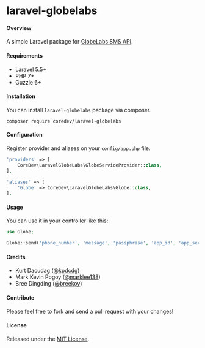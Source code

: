 # laravel-globelabs

#### Overview

A simple Laravel package for [GlobeLabs SMS API](http://www.globelabs.com.ph/#!/developer/api/sms).



#### Requirements

- Laravel 5.5+
- PHP 7+
- Guzzle 6+



#### Installation

You can install `laravel-globelabs` package via composer.

```
composer require coredev/laravel-globelabs
```



#### Configuration

Register provider and aliases on your `config/app.php` file.

```php
'providers' => [
    CoreDev\LaravelGlobeLabs\GlobeServiceProvider::class,
],

'aliases' => [
    'Globe' => CoreDev\LaravelGlobeLabs\Globe::class,
],
```



#### Usage

You can use it in your controller like this: 

```php
use Globe;

Globe::send('phone_number', 'message', 'passphrase', 'app_id', 'app_secret', 'short_code');
```



#### Credits

- Kurt Dacudag ([@kpdcdg](https://github.com/kpdcdg))
- Mark Kevin Pogoy ([@marklee138](https://github.com/marklee138/))
- Bree Dingding ([@breekoy](https://github.com/breekoy))



#### Contribute

Please feel free to fork and send a pull request with your changes!



#### License

Released under the [MIT License](https://github.com/coredevsolutions/laravel-globelabs/blob/master/LICENSE).